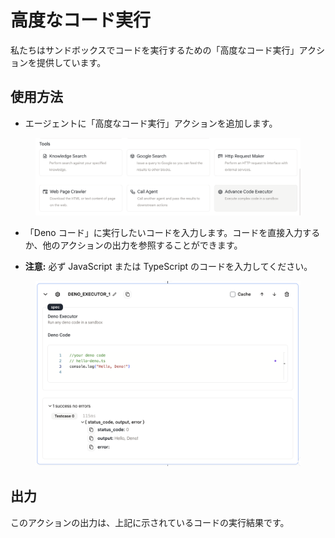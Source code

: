 # 高度なコード実行

私たちはサンドボックスでコードを実行するための「高度なコード実行」アクションを提供しています。

## 使用方法

- エージェントに「高度なコード実行」アクションを追加します。

<figure><img src="../../../../images/deno-1.png"></figure>

- 「Deno コード」に実行したいコードを入力します。コードを直接入力するか、他のアクションの出力を参照することができます。

- **注意:** 必ず JavaScript または TypeScript のコードを入力してください。

<figure><img src="../../../../images/deno-2.png"></figure>

## 出力

このアクションの出力は、上記に示されているコードの実行結果です。
